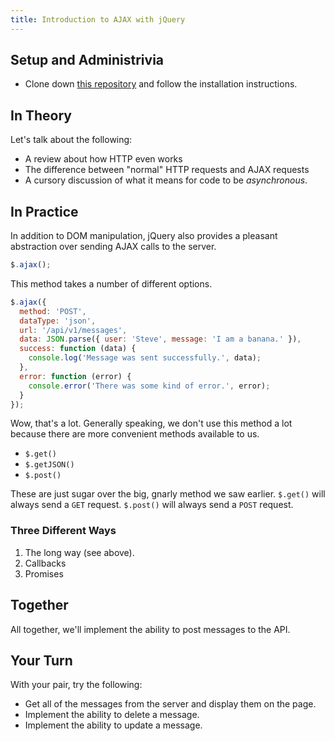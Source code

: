 ```yaml
---
title: Introduction to AJAX with jQuery
---
```


## Setup and Administrivia

* Clone down [this repository](https://github.com/turingschool-examples/chat-box) and follow the installation instructions.

## In Theory

Let's talk about the following:

- A review about how HTTP even works
- The difference between "normal" HTTP requests and AJAX requests
- A cursory discussion of what it means for code to be _asynchronous_.

## In Practice

In addition to DOM manipulation, jQuery also provides a pleasant abstraction over sending AJAX calls to the server.

```js
$.ajax();
```

This method takes a number of different options.

```js
$.ajax({
  method: 'POST',
  dataType: 'json',
  url: '/api/v1/messages',
  data: JSON.parse({ user: 'Steve', message: 'I am a banana.' }),
  success: function (data) {
    console.log('Message was sent successfully.', data);
  },
  error: function (error) {
    console.error('There was some kind of error.', error);
  }
});
```

Wow, that's a lot. Generally speaking, we don't use this method a lot because there are more convenient methods available to us.

- `$.get()`
- `$.getJSON()`
- `$.post()`

These are just sugar over the big, gnarly method we saw earlier. `$.get()` will always send a `GET` request. `$.post()` will always send a `POST` request.

### Three Different Ways

1. The long way (see above).
2. Callbacks
3. Promises

## Together

All together, we'll implement the ability to post messages to the API.

## Your Turn

With your pair, try the following:

- Get all of the messages from the server and display them on the page.
- Implement the ability to delete a message.
- Implement the ability to update a message.
